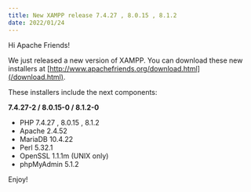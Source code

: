 ```yaml
---
title: New XAMPP release 7.4.27 , 8.0.15 , 8.1.2
date: 2022/01/24
---
```


Hi Apache Friends!

We just released a new version of XAMPP. You can download these new installers at [http://www.apachefriends.org/download.html](/download.html).

These installers include the next components:

**7.4.27-2 / 8.0.15-0 / 8.1.2-0**

- PHP 7.4.27 , 8.0.15 , 8.1.2
- Apache 2.4.52
- MariaDB 10.4.22
- Perl 5.32.1
- OpenSSL 1.1.1m (UNIX only)
- phpMyAdmin 5.1.2

Enjoy!
